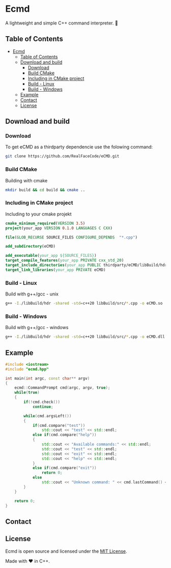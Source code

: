 # Ecmd

A lightweight and simple C++ command interpreter. 🚀

## Table of Contents

- [Ecmd](#ecmd)
  - [Table of Contents](#table-of-contents)
  - [Download and build](#download-and-build)
    - [Download](#download)
    - [Build CMake](#build-cmake)
    - [Including in CMake project](#including-in-cmake-project)
    - [Build - Linux](#build---linux)
    - [Build - Windows](#build---windows)
  - [Example](#example)
  - [Contact](#contact)
  - [License](#license)

## Download and build

### Download

To get eCMD as a thirdparty dependencie use the folowing command:

```bash
git clone https://github.com/RealFaceCode/eCMD.git
```

### Build CMake

Building with cmake

```bash
mkdir build && cd build && cmake ..
```

### Including in CMake project

Including to your cmake projekt

```cmake
cmake_minimum_required(VERSION 3.5)
project(your_app VERSION 0.1.0 LANGUAGES C CXX)

file(GLOB_RECURSE SOURCE_FILES CONFIGURE_DEPENDS  "*.cpp")

add_subdirectory(eCMD)

add_executable(your_app ${SOURCE_FILES})
target_compile_features(your_app PRIVATE cxx_std_20)
target_include_directories(your_app PUBLIC thirdparty/eCMD/libBuild/hdr)
target_link_libraries(your_app PRIVATE eCMD)
```

### Build - Linux

Build with g++/gcc - unix

```bash
g++ -I./libBuild/hdr -shared -std=c++20 libBuild/src/*.cpp -o eCMD.so
```

### Build - Windows

Build with g++/gcc - windows

```bash
g++ -I./libBuild/hdr -shared -std=c++20 libBuild/src/*.cpp -o eCMD.dll
```

## Example

```cpp
#include <iostream>
#include "ecmd.hpp"

int main(int argc, const char** argv) 
{
    ecmd::CommandPrompt cmd(argc, argv, true);
    while(true)
    {
        if(!cmd.check())
            continue;

        while(cmd.argsLeft())
        {
            if(cmd.compare("test"))
                std::cout << "test" << std::endl;
            else if(cmd.compare("help"))
            {
                std::cout << "Available commands:" << std::endl;
                std::cout << "test" << std::endl;
                std::cout << "exit" << std::endl;
                std::cout << "help" << std::endl;
            }
            else if(cmd.compare("exit"))
                return 0;
            else
                std::cout << "Unknown command: " << cmd.lastCommand() << std::endl;
        }
    }

    return 0;
}
```

## Contact

## License

Ecmd is open source and licensed under the [MIT License](LICENSE).

Made with ❤️ in C++.

